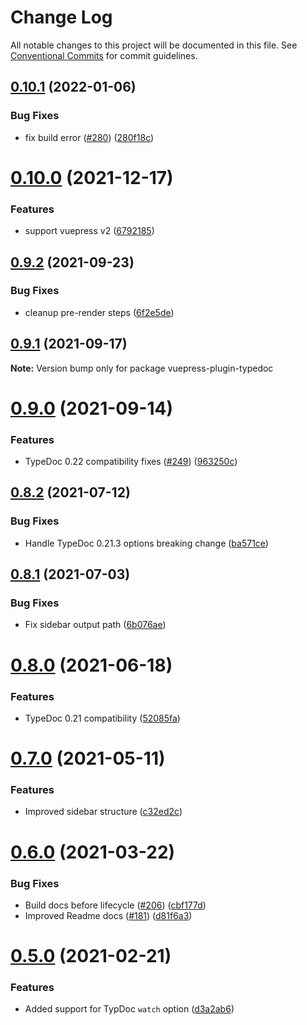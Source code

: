 # Change Log

All notable changes to this project will be documented in this file.
See [Conventional Commits](https://conventionalcommits.org) for commit guidelines.

## [0.10.1](https://github.com/tgreyuk/typedoc-plugin-markdown/compare/vuepress-plugin-typedoc@0.10.0...vuepress-plugin-typedoc@0.10.1) (2022-01-06)


### Bug Fixes

* fix build error ([#280](https://github.com/tgreyuk/typedoc-plugin-markdown/issues/280)) ([280f18c](https://github.com/tgreyuk/typedoc-plugin-markdown/commit/280f18c1d90f4a688914125f02ecbbf784e281a5))





# [0.10.0](https://github.com/tgreyuk/typedoc-plugin-markdown/compare/vuepress-plugin-typedoc@0.9.2...vuepress-plugin-typedoc@0.10.0) (2021-12-17)


### Features

* support vuepress v2 ([6792185](https://github.com/tgreyuk/typedoc-plugin-markdown/commit/6792185a8571c383c408c723ad3408d97219c586))





## [0.9.2](https://github.com/tgreyuk/typedoc-plugin-markdown/compare/vuepress-plugin-typedoc@0.9.1...vuepress-plugin-typedoc@0.9.2) (2021-09-23)


### Bug Fixes

* cleanup pre-render steps ([6f2e5de](https://github.com/tgreyuk/typedoc-plugin-markdown/commit/6f2e5decad2ed0e2ef1afb3a3f65664dcb167154))





## [0.9.1](https://github.com/tgreyuk/typedoc-plugin-markdown/compare/vuepress-plugin-typedoc@0.9.0...vuepress-plugin-typedoc@0.9.1) (2021-09-17)

**Note:** Version bump only for package vuepress-plugin-typedoc





# [0.9.0](https://github.com/tgreyuk/typedoc-plugin-markdown/compare/vuepress-plugin-typedoc@0.8.2...vuepress-plugin-typedoc@0.9.0) (2021-09-14)


### Features

* TypeDoc 0.22 compatibility fixes ([#249](https://github.com/tgreyuk/typedoc-plugin-markdown/issues/249)) ([963250c](https://github.com/tgreyuk/typedoc-plugin-markdown/commit/963250cbe0b12bc3f413b5138d6d4e33ad2a6353))





## [0.8.2](https://github.com/tgreyuk/typedoc-plugin-markdown/compare/vuepress-plugin-typedoc@0.8.1...vuepress-plugin-typedoc@0.8.2) (2021-07-12)


### Bug Fixes

* Handle TypeDoc 0.21.3 options breaking change ([ba571ce](https://github.com/tgreyuk/typedoc-plugin-markdown/commit/ba571cefb6285d740e032c1e489bc2ca3fdb01dd))





## [0.8.1](https://github.com/tgreyuk/typedoc-plugin-markdown/compare/vuepress-plugin-typedoc@0.8.0...vuepress-plugin-typedoc@0.8.1) (2021-07-03)


### Bug Fixes

* Fix sidebar output path ([6b076ae](https://github.com/tgreyuk/typedoc-plugin-markdown/commit/6b076ae5037665318433270f4ac16d965bf8c0e8))





# [0.8.0](https://github.com/tgreyuk/typedoc-plugin-markdown/compare/vuepress-plugin-typedoc@0.7.0...vuepress-plugin-typedoc@0.8.0) (2021-06-18)


### Features

* TypeDoc 0.21 compatibility ([52085fa](https://github.com/tgreyuk/typedoc-plugin-markdown/commit/52085fa57dcaf72e41627a752c906b9c7eae1ad4))





# [0.7.0](https://github.com/tgreyuk/typedoc-plugin-markdown/compare/vuepress-plugin-typedoc@0.6.0...vuepress-plugin-typedoc@0.7.0) (2021-05-11)


### Features

* Improved sidebar structure ([c32ed2c](https://github.com/tgreyuk/typedoc-plugin-markdown/commit/c32ed2c36ee3ceabcc9d255cf611b94498311b0f))





# [0.6.0](https://github.com/tgreyuk/typedoc-plugin-markdown/compare/vuepress-plugin-typedoc@0.5.0...vuepress-plugin-typedoc@0.6.0) (2021-03-22)


### Bug Fixes

* Build docs before lifecycle ([#206](https://github.com/tgreyuk/typedoc-plugin-markdown/issues/206)) ([cbf177d](https://github.com/tgreyuk/typedoc-plugin-markdown/commit/cbf177d60b5db682819693f9ef14df3799ad3323))
* Improved Readme docs ([#181](https://github.com/tgreyuk/typedoc-plugin-markdown/issues/181)) ([d81f6a3](https://github.com/tgreyuk/typedoc-plugin-markdown/commit/d81f6a392303c9e6566ef15ab0d8b9236e24556d))



# [0.5.0](https://github.com/tgreyuk/typedoc-plugin-markdown/compare/vuepress-plugin-typedoc@0.4.1...vuepress-plugin-typedoc@0.5.0) (2021-02-21)


### Features

* Added support for TypDoc `watch` option ([d3a2ab6](https://github.com/tgreyuk/typedoc-plugin-markdown/commit/d3a2ab6f3322bebee4727f8ed8e810f40196d452))
